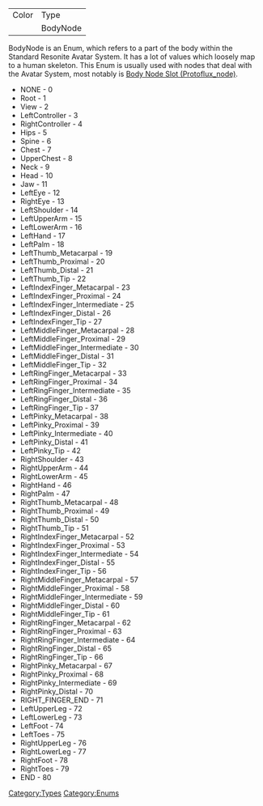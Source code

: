 |       |          |
|-------|----------|
| Color | Type     |
|       | BodyNode |

BodyNode is an Enum, which refers to a part of the body within the
Standard Resonite Avatar System. It has a lot of values which loosely
map to a human skeleton. This Enum is usually used with nodes that deal
with the Avatar System, most notably is [Body Node Slot
(Protoflux_node)](Body_Node_Slot_(Protoflux_node) "wikilink").

-   NONE - 0
-   Root - 1
-   View - 2
-   LeftController - 3
-   RightController - 4
-   Hips - 5
-   Spine - 6
-   Chest - 7
-   UpperChest - 8
-   Neck - 9
-   Head - 10
-   Jaw - 11
-   LeftEye - 12
-   RightEye - 13
-   LeftShoulder - 14
-   LeftUpperArm - 15
-   LeftLowerArm - 16
-   LeftHand - 17
-   LeftPalm - 18
-   LeftThumb_Metacarpal - 19
-   LeftThumb_Proximal - 20
-   LeftThumb_Distal - 21
-   LeftThumb_Tip - 22
-   LeftIndexFinger_Metacarpal - 23
-   LeftIndexFinger_Proximal - 24
-   LeftIndexFinger_Intermediate - 25
-   LeftIndexFinger_Distal - 26
-   LeftIndexFinger_Tip - 27
-   LeftMiddleFinger_Metacarpal - 28
-   LeftMiddleFinger_Proximal - 29
-   LeftMiddleFinger_Intermediate - 30
-   LeftMiddleFinger_Distal - 31
-   LeftMiddleFinger_Tip - 32
-   LeftRingFinger_Metacarpal - 33
-   LeftRingFinger_Proximal - 34
-   LeftRingFinger_Intermediate - 35
-   LeftRingFinger_Distal - 36
-   LeftRingFinger_Tip - 37
-   LeftPinky_Metacarpal - 38
-   LeftPinky_Proximal - 39
-   LeftPinky_Intermediate - 40
-   LeftPinky_Distal - 41
-   LeftPinky_Tip - 42
-   RightShoulder - 43
-   RightUpperArm - 44
-   RightLowerArm - 45
-   RightHand - 46
-   RightPalm - 47
-   RightThumb_Metacarpal - 48
-   RightThumb_Proximal - 49
-   RightThumb_Distal - 50
-   RightThumb_Tip - 51
-   RightIndexFinger_Metacarpal - 52
-   RightIndexFinger_Proximal - 53
-   RightIndexFinger_Intermediate - 54
-   RightIndexFinger_Distal - 55
-   RightIndexFinger_Tip - 56
-   RightMiddleFinger_Metacarpal - 57
-   RightMiddleFinger_Proximal - 58
-   RightMiddleFinger_Intermediate - 59
-   RightMiddleFinger_Distal - 60
-   RightMiddleFinger_Tip - 61
-   RightRingFinger_Metacarpal - 62
-   RightRingFinger_Proximal - 63
-   RightRingFinger_Intermediate - 64
-   RightRingFinger_Distal - 65
-   RightRingFinger_Tip - 66
-   RightPinky_Metacarpal - 67
-   RightPinky_Proximal - 68
-   RightPinky_Intermediate - 69
-   RightPinky_Distal - 70
-   RIGHT_FINGER_END - 71
-   LeftUpperLeg - 72
-   LeftLowerLeg - 73
-   LeftFoot - 74
-   LeftToes - 75
-   RightUpperLeg - 76
-   RightLowerLeg - 77
-   RightFoot - 78
-   RightToes - 79
-   END - 80

[Category:Types](Category:Types "wikilink")
[Category:Enums](Category:Enums "wikilink")